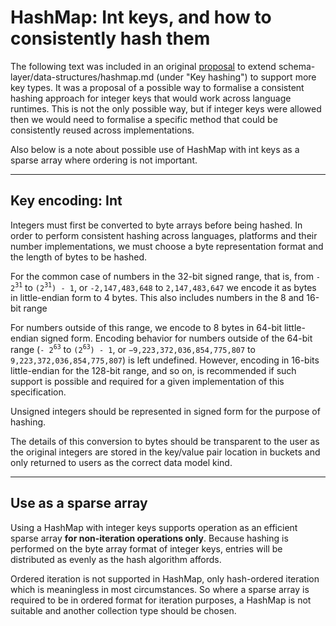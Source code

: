 HashMap: Int keys, and how to consistently hash them
====================================================

The following text was included in an original [proposal](https://github.com/ipld/specs/pull/180) to extend schema-layer/data-structures/hashmap.md (under "Key hashing") to support more key types. It was a proposal of a possible way to formalise a consistent hashing approach for integer keys that would work across language runtimes. This is not the only possible way, but if integer keys were allowed then we would need to formalise a specific method that could be consistently reused across implementations.

Also below is a note about possible use of HashMap with int keys as a sparse array where ordering is not important.

--------------------------------------

## Key encoding: Int

Integers must first be converted to byte arrays before being hashed. In order to perform consistent hashing across languages, platforms and their number implementations, we must choose a byte representation format and the length of bytes to be hashed.

For the common case of numbers in the 32-bit signed range, that is, from `- 2`<sup>`31`</sup> to `(2`<sup>`31`</sup>`) - 1`, or `-2,147,483,648` to `2,147,483,647` we encode it as bytes in little-endian form to 4 bytes. This also includes numbers in the 8 and 16-bit range

For numbers outside of this range, we encode to 8 bytes in 64-bit little-endian signed form. Encoding behavior for numbers outside of the 64-bit range (`- 2`<sup>`63`</sup> to `(2`<sup>`63`</sup>`) - 1`, or `−9,223,372,036,854,775,807` to `9,223,372,036,854,775,807`) is left undefined. However, encoding in 16-bits little-endian for the 128-bit range, and so on, is recommended if such support is possible and required for a given implementation of this specification.

Unsigned integers should be represented in signed form for the purpose of hashing.

The details of this conversion to bytes should be transparent to the user as the original integers are stored in the key/value pair location in buckets and only returned to users as the correct data model kind.

--------------------------------------

## Use as a sparse array

Using a HashMap with integer keys supports operation as an efficient sparse array **for non-iteration operations only**. Because hashing is performed on the byte array format of integer keys, entries will be distributed as evenly as the hash algorithm affords.

Ordered iteration is not supported in HashMap, only hash-ordered iteration which is meaningless in most circumstances. So where a sparse array is required to be in ordered format for iteration purposes, a HashMap is not suitable and another collection type should be chosen.
